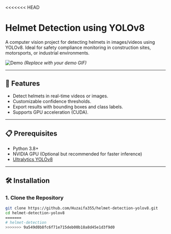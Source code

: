 <<<<<<< HEAD
# Helmet Detection using YOLOv8

A computer vision project for detecting helmets in images/videos using YOLOv8. Ideal for safety compliance monitoring in construction sites, motorsports, or industrial environments.

![Demo](assets/demo.gif) *(Replace with your demo GIF)*

---

## 🚀 Features
- Detect helmets in real-time videos or images.
- Customizable confidence thresholds.
- Export results with bounding boxes and class labels.
- Supports GPU acceleration (CUDA).

---

## 📋 Prerequisites
- Python 3.8+
- NVIDIA GPU (Optional but recommended for faster inference)
- [Ultralytics YOLOv8](https://github.com/ultralytics/ultralytics)

---

## 🛠 Installation

### 1. Clone the Repository
```bash
git clone https://github.com/Huzaifa355/helmet-detection-yolov8.git
cd helmet-detection-yolov8
=======
# helmet-detection
>>>>>>> 9a549d0b8fc6f71e715deb00b18a8d45e1d3f9d0
